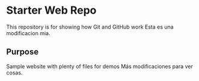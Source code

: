 # Starter Web Repo

This repository is for showing how Git and GitHub work
Esta es una modificacion mia.

## Purpose

Sample website with plenty of files for demos
Más modificaciones para ver cosas.
